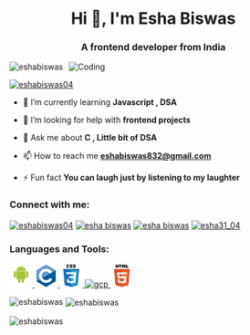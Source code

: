 
<h1 align="center">Hi 👋, I'm Esha Biswas</h1>
<h3 align="center">A frontend developer from India</h3>
<img align="right" alt="Coding" width="400" src="https://tse2.mm.bing.net/th?id=OIP.TftfstX0ZbE_nplCVPOd1QHaHa&pid=Api&P=0&h=220"

<p align="left"> <img src="https://komarev.com/ghpvc/?username=eshabiswas&label=Profile%20views&color=0e75b6&style=flat" alt="eshabiswas" /> </p>

<p align="left"> <a href="https://twitter.com/eshabiswas04" target="blank"><img src="https://img.shields.io/twitter/follow/eshabiswas04?logo=twitter&style=for-the-badge" alt="eshabiswas04" /></a> </p>

- 🌱 I’m currently learning **Javascript , DSA**

- 🤝 I’m looking for help with **frontend projects**

- 💬 Ask me about **C , Little bit of DSA**

- 📫 How to reach me **eshabiswas832@gmail.com**

- ⚡ Fun fact **You can laugh just by listening to my laughter**

<h3 align="left">Connect with me:</h3>
<p align="left">
<a href="https://twitter.com/eshabiswas04" target="blank"><img align="center" src="https://raw.githubusercontent.com/rahuldkjain/github-profile-readme-generator/master/src/images/icons/Social/twitter.svg" alt="eshabiswas04" height="30" width="40" /></a>
<a href="https://linkedin.com/in/esha biswas" target="blank"><img align="center" src="https://raw.githubusercontent.com/rahuldkjain/github-profile-readme-generator/master/src/images/icons/Social/linked-in-alt.svg" alt="esha biswas" height="30" width="40" /></a>
<a href="https://fb.com/esha biswas" target="blank"><img align="center" src="https://raw.githubusercontent.com/rahuldkjain/github-profile-readme-generator/master/src/images/icons/Social/facebook.svg" alt="esha biswas" height="30" width="40" /></a>
<a href="https://instagram.com/esha31_04" target="blank"><img align="center" src="https://raw.githubusercontent.com/rahuldkjain/github-profile-readme-generator/master/src/images/icons/Social/instagram.svg" alt="esha31_04" height="30" width="40" /></a>
</p>

<h3 align="left">Languages and Tools:</h3>
<p align="left"> <a href="https://developer.android.com" target="_blank" rel="noreferrer"> <img src="https://raw.githubusercontent.com/devicons/devicon/master/icons/android/android-original-wordmark.svg" alt="android" width="40" height="40"/> </a> <a href="https://www.cprogramming.com/" target="_blank" rel="noreferrer"> <img src="https://raw.githubusercontent.com/devicons/devicon/master/icons/c/c-original.svg" alt="c" width="40" height="40"/> </a> <a href="https://www.w3schools.com/css/" target="_blank" rel="noreferrer"> <img src="https://raw.githubusercontent.com/devicons/devicon/master/icons/css3/css3-original-wordmark.svg" alt="css3" width="40" height="40"/> </a> <a href="https://cloud.google.com" target="_blank" rel="noreferrer"> <img src="https://www.vectorlogo.zone/logos/google_cloud/google_cloud-icon.svg" alt="gcp" width="40" height="40"/> </a> <a href="https://www.w3.org/html/" target="_blank" rel="noreferrer"> <img src="https://raw.githubusercontent.com/devicons/devicon/master/icons/html5/html5-original-wordmark.svg" alt="html5" width="40" height="40"/> </a> </p>

<p><img align="left" src="https://github-readme-stats.vercel.app/api/top-langs?username=eshabiswas&show_icons=true&locale=en&layout=compact" alt="eshabiswas" /></p>

<p>&nbsp;<img align="center" src="https://github-readme-stats.vercel.app/api?username=eshabiswas&show_icons=true&locale=en" alt="eshabiswas" /></p>

<p><img align="center" src="https://github-readme-streak-stats.herokuapp.com/?user=eshabiswas&" alt="eshabiswas" /></p>

